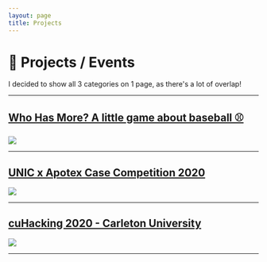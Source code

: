 ```yaml
---
layout: page
title: Projects
---
```

<h1>
  📍 Projects / Events
</h1>
<p>
  I decided to show all 3 categories on 1 page, as there's a lot of overlap! 
</p>
<hr>

## <a href="{{ site.url }}/projects/mlbwhohasmore">Who Has More? A little game about baseball ⚾</a> 
<a href="{{ site.url }}/projects/mlbwhohasmore">
    <img src="{{ site.url }}/assets/whohasmore.PNG">
</a>
<hr>

## <a href="{{ site.url }}/projects/unic">UNIC x Apotex Case Competition 2020</a> 
<a href="{{ site.url }}/projects/unic">
    <img src="{{ site.url }}/assets/unic/unic.jpg">
</a>
<hr>

## <a href="{{ site.url }}/projects/cuhacking">cuHacking 2020 - Carleton University</a> 
<a href="{{ site.url }}/projects/cuhacking">
    <img src="{{ site.url }}/assets\cuHacking\cuhacking1.jpg">
</a>
<hr>